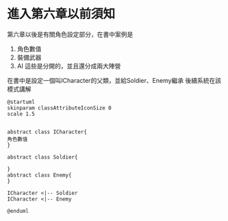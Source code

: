 # 進入第六章以前須知

第六章以後是有關角色設定部分，在書中案例是
1. 角色數值
2. 裝備武器
3. AI
這些是分開的，並且還分成兩大陣營

在書中是設定一個叫ICharacter的父類，並給Soldier、Enemy繼承
後續系統在該模式講解

```puml
@startuml
skinparam classAttributeIconSize 0
scale 1.5


abstract class ICharacter{
角色數值
}

abstract class Soldier{

}
abstract class Enemy{
}

ICharacter <|-- Soldier
ICharacter <|-- Enemy

@enduml
```